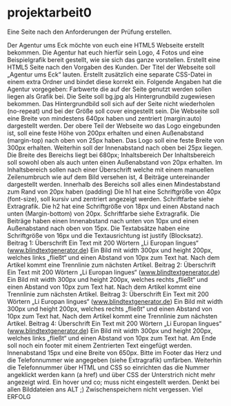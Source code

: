 # projektarbeit0
Eine Seite nach den Anforderungen der Prüfung erstellen.

Der Agentur ums Eck möchte von euch eine HTML5 Webseite 
erstellt bekommen. Die Agentur hat euch hierfür sein Logo, 4 Fotos 
und eine Beispielgrafik bereit gestellt, wie sie sich das ganze 
vorstellen.
Erstellt eine HTML5 Seite nach den Vorgaben des Kunden.
Der Titel der Webseite soll „Agentur ums Eck“ lauten. 
Erstellt zusätzlich eine separate CSS-Datei in einem extra Ordner 
und bindet diese korrekt ein.
Folgende Angaben hat die Agentur vorgegeben:
Farbwerte die auf der Seite genutzt werden sollen liegen als Grafik 
bei. Die Seite soll bg.jpg als Hintergrundbild zugewiesen 
bekommen. Das Hintergrundbild soll sich auf der Seite nicht 
wiederholen (no-repeat) und bei der Größe soll cover eingestellt 
sein.
Die Webseite soll eine Breite von mindestens 640px haben
und zentriert (margin:auto) dargestellt werden.
Der obere Teil der Webseite wo das Logo eingebunden ist, soll eine 
feste Höhe von 200px erhalten und einen Außenabstand
(margin-top) nach oben von 25px haben. Das Logo soll eine feste 
Breite von 300px erhalten. Weiterhin soll der Innenabstand nach 
oben bei 25px liegen. Die Breite des Bereichs liegt bei 680px;
Inhaltsbereich
Der Inhaltsbereich soll sowohl oben als auch unten einen 
Außenabstand von 20px erhalten. Im Inhaltsbereich sollen nach 
einer Überschrift welche mit einem manuellen Zeilenumbruch wie 
auf dem Bild versehen ist, 4 Beiträge untereinander dargestellt 
werden. Innerhalb des Bereichs soll alles einen Mindestabstand 
zum Rand von 20px haben (padding)
Die h1 hat eine Schriftgröße von 40px (font-size), soll kursiv und 
zentriert angezeigt werden. Schriftfarbe siehe Extragrafik.
Die h2 hat eine Schriftgröße von 18px und einen Abstand nach 
unten (Margin-bottom) von 20px. Schriftfarbe siehe Extragrafik.
Die Beiträge haben einen Innenabstand nach unten von 10px und 
einen Außenabstand nach oben von 15px.
Die Textabsätze haben eine Schriftgröße von 16px und die 
Textausrichtung ist justify (Blocksatz).
Beitrag 1:
Überschrift
Ein Text mit 200 Wörtern „Li Europan lingues“
(www.blindtextgenerator.de)
Ein Bild mit width 300px und height 200px, welches links „fließt“ 
und einen Abstand von 10px zum Text hat.
Nach dem Artikel kommt eine Trennlinie zum nächsten Artikel.
Beitrag 2:
Überschrift
Ein Text mit 200 Wörtern „Li Europan lingues“
(www.blindtextgenerator.de)
Ein Bild mit width 300px und height 200px, welches rechts „fließt“ 
und einen Abstand von 10px zum Text hat.
Nach dem Artikel kommt eine Trennlinie zum nächsten Artikel.
Beitrag 3:
Überschrift
Ein Text mit 200 Wörtern „Li Europan lingues“
(www.blindtextgenerator.de)
Ein Bild mit width 300px und height 200px, welches rechts „fließt“ 
und einen Abstand von 10px zum Text hat.
Nach dem Artikel kommt eine Trennlinie zum nächsten Artikel.
Beitrag 4:
Überschrift
Ein Text mit 200 Wörtern „Li Europan lingues“
(www.blindtextgenerator.de)
Ein Bild mit width 300px und height 200px, welches links „fließt“ 
und einen Abstand von 10px zum Text hat.
Am Ende soll noch ein footer mit einem Zentrierten Text eingefügt 
werden. Innenabstand 15px und eine Breite von 650px.
Bitte im Footer das Herz und die Telefonnummer wie angegeben 
(siehe Extragrafik) umfärben. Weiterhin die Telefonnummer über 
HTML und CSS so einrichten das die Nummer angeklickt werden 
kann (a href) und über CSS der Unterstrich nicht mehr angezeigt 
wird. Ein hover und co; muss nicht eingestellt werden.
Denkt bei allen Bilddateien ans ALT ;)
Zwischenspeichern nicht vergessen.
Viel ERFOLG
